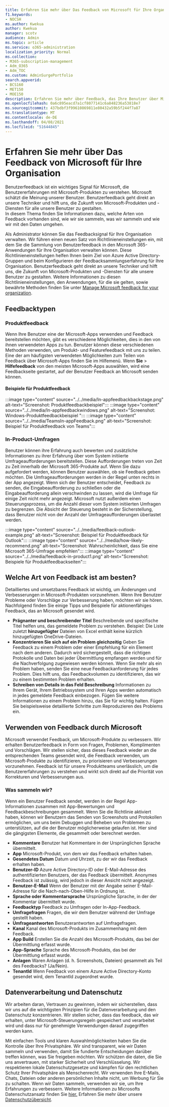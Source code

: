 ```yaml
---
title: Erfahren Sie mehr über Das Feedback von Microsoft für Ihre Organisation
f1.keywords:
- NOCSH
ms.author: Kwekua
author: Kwekua
manager: scotv
audience: Admin
ms.topic: article
ms.service: o365-administration
localization_priority: Normal
ms.collection:
- M365-subscription-management
- Adm_O365
- Adm_TOC
ms.custom: AdminSurgePortfolio
search.appverid:
- BCS160
- MET150
- MOE150
description: Erfahren Sie mehr über Feedback, das Ihre Benutzer über Microsoft-Produkte an Microsoft senden können.
ms.openlocfilehash: 0a6c895eacd7a1cf8077141c6a848236a53818e7
ms.sourcegitcommit: 437bdbf3f99610869811e80432a59b5f244f7a87
ms.translationtype: MT
ms.contentlocale: de-DE
ms.lasthandoff: 04/08/2021
ms.locfileid: "51644845"
---
```

# <a name="learn-about-microsoft-feedback-for-your-organization"></a>Erfahren Sie mehr über Das Feedback von Microsoft für Ihre Organisation

Benutzerfeedback ist ein wichtiges Signal für Microsoft, die Benutzererfahrungen mit Microsoft-Produkten zu verstehen. Microsoft schätzt die Meinung unserer Benutzer. Benutzerfeedback geht direkt an unsere Techniker und hilft uns, die Zukunft von Microsoft-Produkten und -Diensten für alle unsere Benutzer zu gestalten.  
In diesem Thema finden Sie Informationen dazu, welche Arten von Feedback vorhanden sind, wie wir sie sammeln, was wir sammeln und wie wir mit den Daten umgehen.

Als Administrator können Sie das Feedbacksignal für Ihre Organisation verwalten. Wir führen einen neuen Satz von Richtlinieneinstellungen ein, mit dem Sie die Sammlung von Benutzerfeedback in den Microsoft 365-Anwendungen für Ihre Organisation verwalten können. Diese Richtlinieneinstellungen helfen Ihnen beim Ziel von Azure Active Directory-Gruppen und beim Konfigurieren der Feedbacksammlungserfahrung für Ihre Organisation. Benutzerfeedback geht direkt an unsere Techniker und hilft uns, die Zukunft von Microsoft-Produkten und -Diensten für alle unsere Benutzer zu gestalten. Weitere Informationen zu diesen Richtlinieneinstellungen, den Anwendungen, für die sie gelten, sowie bewährte Methoden finden Sie unter [Manage Microsoft feedback for your organization](../manage/manage-feedback-ms-org.md).

## <a name="feedback-types"></a>Feedbacktypen

### <a name="in-product-feedback"></a>Produktfeedback

Wenn Ihre Benutzer eine der Microsoft-Apps verwenden und Feedback bereitstellen möchten, gibt es verschiedene Möglichkeiten, dies in den von ihnen verwendeten Apps zu tun. Benutzer können diese verschiedenen Methoden verwenden, um Produkt- und Featurefeedback mit uns zu teilen. Eine der am häufigsten verwendeten Möglichkeiten zum Teilen von Feedback über Microsoft-Apps finden Sie im Hilfemenü. Wenn **Sie**  >  **Hilfefeedback** von den meisten Microsoft-Apps auswählen, wird eine Feedbackseite gestartet, auf der Benutzer Feedback an Microsoft senden können.

#### <a name="in-product-feedback-examples"></a>Beispiele für Produktfeedback

:::image type="content" source="../../media/In-appfeedbackbackstage.png" alt-text="Screenshot: Produktfeedbackbeispiel":::
:::image type="content" source="../../media/In-appfeedbackwindows.png" alt-text="Screenshot: Windows-Produktfeedbackbeispiel ":::
:::image type="content" source="../../media/TeamsIn-appFeedback.png" alt-text="Screenshot: Beispiel für Produktfeedback von Teams":::

### <a name="in-product-surveys"></a>In-Product-Umfragen

Benutzer können ihre Erfahrung auch bewerten und zusätzliche Informationen zu ihrer Erfahrung über vom System initiierte Umfrageaufforderungen bereitstellen. Diese Aufforderungen treten von Zeit zu Zeit innerhalb der Microsoft 365-Produkte auf. Wenn Sie dazu aufgefordert werden, können Benutzer auswählen, ob sie Feedback geben möchten. Die Umfrageaufforderungen werden in der Regel unten rechts in der App angezeigt. Wenn sich der Benutzer entscheidet, Feedback zu senden, die Eingabeaufforderung zu schließen oder die Eingabeaufforderung allein verschwinden zu lassen, wird die Umfrage für einige Zeit nicht mehr angezeigt. Microsoft nutzt außerdem einen Steuerungsprozess, um die Anzahl dieser vom System initiierten Umfragen zu begrenzen.  Die Absicht der Steuerung besteht in der Sicherstellung, dass Benutzer nicht von der Anzahl der Umfrageaufforderungen überlastet werden.

:::image type="content" source="../../media/feedback-outlook-example.png" alt-text="Screenshot: Beispiel für Produktfeedback für Outlook":::
:::image type="content" source="../../media/how-likely-recommend.png" alt-text="Screenshot: Wahrscheinlichkeit, dass Sie eine Microsoft 365-Umfrage empfehlen":::
:::image type="content" source="../../media/feedback-in-product1.png" alt-text="Screenshot: Beispiele für Produktfeedbackseiten":::

## <a name="what-kind-of-feedback-is-best"></a>Welche Art von Feedback ist am besten?

Detailliertes und umsetzbares Feedback ist wichtig, um Änderungen und Verbesserungen in Microsoft-Produkten vorzunehmen. Wenn Ihre Benutzer Probleme oder Vorschläge zur Verbesserung haben, möchten wir sie hören. Nachfolgend finden Sie einige Tipps und Beispiele für aktionenfähiges Feedback, das an Microsoft gesendet wird.

- **Prägnanter und beschreibender Titel**   Beschreibende und spezifische Titel helfen uns, das gemeldete Problem zu verstehen. Beispiel: Die Liste zuletzt **hinzugefügter** Dateien von Excel enthält keine kürzlich hinzugefügten OneDrive-Dateien.
- **Konzentrieren Sie sich auf ein Problem gleichzeitig**   Geben Sie Feedback zu einem Problem oder einer Empfehlung für ein Element nach dem anderen. Dadurch wird sichergestellt, dass die richtigen Protokolle und Daten bei jeder Übermittlung empfangen werden und für die Nachverfolgung zugewiesen werden können. Wenn Sie mehr als ein Problem haben, senden Sie eine neue Feedbackanforderung für jedes Problem. Dies hilft uns, das Feedbackvolumen zu identifizieren, das wir zu einem bestimmten Problem erhalten.
- **Schreiben von Details in das Feld Beschreibung**   Informationen zu Ihrem Gerät, Ihrem Betriebssystem und Ihren Apps werden automatisch in jedes gemeldete Feedback einbezogen. Fügen Sie weitere Informationen zu einem Problem hinzu, das Sie für wichtig halten. Fügen Sie beispielsweise detaillierte Schritte zum Reproduzieren des Problems ein.

## <a name="how-microsoft-uses-feedback"></a>Verwenden von Feedback durch Microsoft

Microsoft verwendet Feedback, um Microsoft-Produkte zu verbessern. Wir erhalten Benutzerfeedback in Form von Fragen, Problemen, Komplimenten und Vorschlägen. Wir stellen sicher, dass dieses Feedback wieder an die entsprechenden Teams gesendet wird, die Feedback verwenden, um Microsoft-Produkte zu identifizieren, zu priorisieren und Verbesserungen vorzunehmen. Feedback ist für unsere Produktteams unerlässlich, um die Benutzererfahrungen zu verstehen und wirkt sich direkt auf die Priorität von Korrekturen und Verbesserungen aus.

### <a name="what-do-we-collect"></a>Was sammeln wir?

Wenn ein Benutzer Feedback sendet, werden in der Regel App-Informationen zusammen mit App-Bewertungen und Feedbackbeschreibungen gesammelt.  Wenn Sie die Richtlinie aktiviert haben, können wir Benutzern das Senden von Screenshots und Protokollen ermöglichen, um uns beim Debuggen und Beheben von Problemen zu unterstützen, auf die der Benutzer möglicherweise gelaufen ist. Hier sind die gängigsten Elemente, die gesammelt oder berechnet werden.

- **Kommentare**   Benutzer hat Kommentare in der Ursprünglichen Sprache übermittelt.
- **App**   Microsoft-Produkt, von dem wir das Feedback erhalten haben.
- **Gesendetes Datum**   Datum und Uhrzeit, zu der wir das Feedback erhalten haben.
- **Benutzer-ID**   Azure Active Directory-ID oder E-Mail-Adresse des authentifizierten Benutzers, der das Feedback übermittelt. Anonymes Feedback ist zulässig, wird jedoch in dieser Ansicht nicht angezeigt.
- **Benutzer-E-Mail**   Wenn der Benutzer mit der Angabe seiner E-Mail-Adresse für die Nach-nach-Oben-Hilfe in Ordnung ist.
- **Sprache oder Kommentarsprache**   Ursprüngliche Sprache, in der der Kommentar übermittelt wurde.
- **Feedbacktyp**   Feedback zu Umfragen oder In-App-Feedback.
- **Umfragefragen**   Fragen, die wir dem Benutzer während der Umfrage gestellt haben.
- **Umfrageantworten**   Benutzerantworten auf Umfragefragen.
- **Kanal**   Kanal des Microsoft-Produkts im Zusammenhang mit dem Feedback.
- **App Build**   Erstellen Sie die Anzahl des Microsoft-Produkts, das bei der Übermittlung erfasst wurde.
- **App-Sprache**   Sprache des Microsoft-Produkts, das bei der Übermittlung erfasst wurde.
- **Anlagen**   Waren Anlagen (d. h. Screenshots, Dateien) gesammelt als Teil des Feedbacks? (Ja/Nein).
- **TenantId**   Wenn Feedback von einem Azure Active Directory-Konto gesendet wird, dem TenantId zugeordnet wurde.

## <a name="data-handling-and-privacy"></a>Datenverarbeitung und Datenschutz

Wir arbeiten daran, Vertrauen zu gewinnen, indem wir sicherstellen, dass wir uns auf die wichtigsten Prinzipien für die Datenverarbeitung und den Datenschutz konzentrieren.
Wir stellen sicher, dass das feedback, das wir erhalten, unter Microsoft-Steuerungsregeln gespeichert und verarbeitet wird und dass nur für genehmigte Verwendungen darauf zugegriffen werden kann.

Mit einfachen Tools und klaren Auswahlmöglichkeiten haben Sie die Kontrolle über Ihre Privatsphäre. Wir sind transparent, wie wir Daten sammeln und verwenden, damit Sie fundierte Entscheidungen darüber treffen können, was Sie freigeben möchten. Wir schützen die daten, die Sie uns anvertrauen, mit starker Sicherheit und Verschlüsselung. Wir respektieren lokale Datenschutzgesetze und kämpfen für den rechtlichen Schutz Ihrer Privatsphäre als Menschenrecht. Wir verwenden Ihre E-Mails, Chats, Dateien oder anderen persönlichen Inhalte nicht, um Werbung für Sie zu schalten. Wenn wir Daten sammeln, verwenden wir sie, um Ihre Erfahrungen zu verbessern. Weitere Informationen zu Microsofts Datenschutzansatz finden Sie [hier.](https://privacy.microsoft.com/) Erfahren Sie mehr über unsere [Datenschutzübersicht](/compliance/assurance/assurance-privacy).
